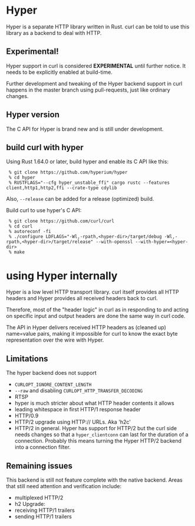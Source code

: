 # Hyper

Hyper is a separate HTTP library written in Rust. curl can be told to use this
library as a backend to deal with HTTP.

## Experimental!

Hyper support in curl is considered **EXPERIMENTAL** until further notice. It
needs to be explicitly enabled at build-time.

Further development and tweaking of the Hyper backend support in curl happens
in the master branch using pull-requests, just like ordinary changes.

## Hyper version

The C API for Hyper is brand new and is still under development.

## build curl with hyper

Using Rust 1.64.0 or later, build hyper and enable its C API like this:

     % git clone https://github.com/hyperium/hyper
     % cd hyper
     % RUSTFLAGS="--cfg hyper_unstable_ffi" cargo rustc --features client,http1,http2,ffi --crate-type cdylib

Also, `--release` can be added for a release (optimized) build.

Build curl to use hyper's C API:

     % git clone https://github.com/curl/curl
     % cd curl
     % autoreconf -fi
     % ./configure LDFLAGS="-Wl,-rpath,<hyper-dir>/target/debug -Wl,-rpath,<hyper-dir>/target/release" --with-openssl --with-hyper=<hyper-dir>
     % make

# using Hyper internally

Hyper is a low level HTTP transport library. curl itself provides all HTTP
headers and Hyper provides all received headers back to curl.

Therefore, most of the "header logic" in curl as in responding to and acting
on specific input and output headers are done the same way in curl code.

The API in Hyper delivers received HTTP headers as (cleaned up) name=value
pairs, making it impossible for curl to know the exact byte representation
over the wire with Hyper.

## Limitations

The hyper backend does not support

- `CURLOPT_IGNORE_CONTENT_LENGTH`
- `--raw` and disabling `CURLOPT_HTTP_TRANSFER_DECODING`
- RTSP
- hyper is much stricter about what HTTP header contents it allows
- leading whitespace in first HTTP/1 response header
- HTTP/0.9
- HTTP/2 upgrade using HTTP:// URLs. Aka 'h2c'
- HTTP/2 in general. Hyper has support for HTTP/2 but the curl side
  needs changes so that a `hyper_clientconn` can last for the duration
  of a connection. Probably this means turning the Hyper HTTP/2 backend
  into a connection filter.

## Remaining issues

This backend is still not feature complete with the native backend. Areas that
still need attention and verification include:

- multiplexed HTTP/2
- h2 Upgrade:
- receiving HTTP/1 trailers
- sending HTTP/1 trailers
